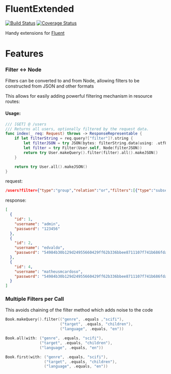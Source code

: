 # FluentExtended
[![Build Status](https://travis-ci.org/cardoso/fluent-extended.svg?branch=master)](https://travis-ci.org/cardoso/fluent-extended)
[![Coverage Status](https://coveralls.io/repos/github/cardoso/fluent-extended/badge.svg?branch=master)](https://coveralls.io/github/cardoso/fluent-extended?branch=master)

Handy extensions for [Fluent](https://github.com/vapor/fluent)

# Features

### Filter <-> Node

Filters can be converted to and from Node, allowing filters to be constructed from JSON and other formats

This allows for easily adding powerful filtering mechanism in resource routes:

#### Usage:

```swift
/// [GET] @ /users
/// Returns all users, optionally filtered by the request data.
func index(_ req: Request) throws -> ResponseRepresentable {
    if let filterString = req.query?["filter"]?.string {
        let filterJSON = try JSON(bytes: filterString.data(using: .utf8)?.makeBytes() ?? [])
        let filter = try Filter(User.self, Node(filterJSON))
        return try User.makeQuery().filter(filter).all().makeJSON()
    }

    return try User.all().makeJSON()
}
```

request:
```json
/users?filter={"type":"group","relation":"or","filters":[{"type":"subset","field":"username","scope":"in","values":["admin","edvaldo"]},{"type":"compare","field":"id","comparison":"greaterThan","value":3}]}
```

response:
```json
[
  {
    "id": 1,
    "username": "admin",
    "password": "123456"
  },
  {
    "id": 2,
    "username": "edvaldo",
    "password": "54984b30b129d24955660429ff62b336bbee8711107f741b686fda8f0f31b140"
  },
  {
    "id": 4,
    "username": "matheusmcardoso",
    "password": "54984b30b129d24955660429ff62b336bbee8711107f741b686fda8f0f31b140"
  }
]
```

### Multiple Filters per Call

This avoids chaining of the filter method which adds noise to the code

```swift
Book.makeQuery().filter(("genre", .equals ,"scifi"),
                        ("target", .equals, "children"),
                        ("language", .equals, "en"))
```

```swift
Book.all(with: ("genre", .equals, "scifi"),
               ("target", .equals, "children"),
               ("language", .equals, "en"))
```

```swift
Book.first(with: ("genre", .equals, "scifi"),
                 ("target", .equals, "children"),
                 ("language", .equals, "en"))
```
